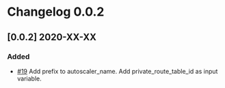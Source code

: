 # Changelog 0.0.2

## [0.0.2] 2020-XX-XX

### Added

* [#19](https://github.com/epiphany-platform/m-aws-kubernetes-service/issues/19) Add prefix to autoscaler_name. Add private_route_table_id as input variable.

